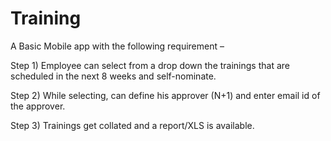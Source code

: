 
# Training

 A Basic Mobile app with the following requirement –
 
Step 1) Employee can select from a drop down the trainings that are scheduled in the next 8 weeks and self-nominate.

Step 2) While selecting, can define his approver (N+1) and enter email id of the approver.

Step 3) Trainings get collated and a report/XLS is available.
